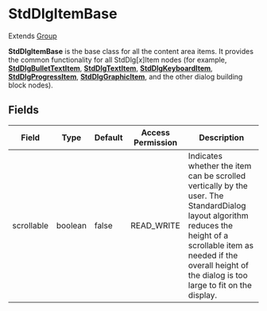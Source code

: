 StdDlgItemBase
==============

Extends [Group](/docs/references/scenegraph/layout-group-nodes/group.md)

**StdDlgItemBase** is the base class for all the content area items. It provides the common functionality for all StdDlg\[_x_\]Item nodes (for example, [**StdDlgBulletTextItem**](/docs/references/scenegraph/standard-dialog-framework-nodes/std-dlg-bullet-text-item.md), [**StdDlgTextItem**](/docs/references/scenegraph/standard-dialog-framework-nodes/std-dlg-text-item.md), [**StdDlgKeyboardItem**](/docs/references/scenegraph/standard-dialog-framework-nodes/std-dlg-keyboard-item.md), [**StdDlgProgressItem**](/docs/references/scenegraph/standard-dialog-framework-nodes/std-dlg-progress-item.md), [**StdDlgGraphicItem**](/docs/references/scenegraph/standard-dialog-framework-nodes/std-dlg-graphic-item.md), and the other dialog building block nodes).

Fields
------

| Field | Type | Default | Access Permission | Description |
| --- | --- | --- | --- | --- |
| scrollable | boolean | false | READ\_WRITE | Indicates whether the item can be scrolled vertically by the user. The StandardDialog layout algorithm reduces the height of a scrollable item as needed if the overall height of the dialog is too large to fit on the display. |